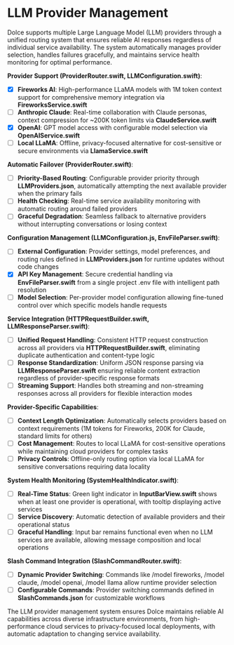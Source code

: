 # LLM Provider Management

Dolce supports multiple Large Language Model (LLM) providers through a unified routing system that ensures reliable AI responses regardless of individual service availability. The system automatically manages provider selection, handles failures gracefully, and maintains service health monitoring for optimal performance.

**Provider Support (ProviderRouter.swift, LLMConfiguration.swift)**:
- [x] **Fireworks AI**: High-performance LLaMA models with 1M token context support for comprehensive memory integration via **FireworksService.swift**
- [ ] **Anthropic Claude**: Real-time collaboration with Claude personas, context compression for ~200K token limits via **ClaudeService.swift**
- [x] **OpenAI**: GPT model access with configurable model selection via **OpenAIService.swift**
- [ ] **Local LLaMA**: Offline, privacy-focused alternative for cost-sensitive or secure environments via **LlamaService.swift**

**Automatic Failover (ProviderRouter.swift)**:
- [ ] **Priority-Based Routing**: Configurable provider priority through **LLMProviders.json**, automatically attempting the next available provider when the primary fails
- [ ] **Health Checking**: Real-time service availability monitoring with automatic routing around failed providers
- [ ] **Graceful Degradation**: Seamless fallback to alternative providers without interrupting conversations or losing context

**Configuration Management (LLMConfiguration.js, EnvFileParser.swift)**:
- [ ] **External Configuration**: Provider settings, model preferences, and routing rules defined in **LLMProviders.json** for runtime updates without code changes
- [x] **API Key Management**: Secure credential handling via **EnvFileParser.swift** from a single project .env file with intelligent path resolution
- [ ] **Model Selection**: Per-provider model configuration allowing fine-tuned control over which specific models handle requests

**Service Integration (HTTPRequestBuilder.swift, LLMResponseParser.swift)**:
- [ ] **Unified Request Handling**: Consistent HTTP request construction across all providers via **HTTPRequestBuilder.swift**, eliminating duplicate authentication and content-type logic
- [ ] **Response Standardization**: Uniform JSON response parsing via **LLMResponseParser.swift** ensuring reliable content extraction regardless of provider-specific response formats
- [ ] **Streaming Support**: Handles both streaming and non-streaming responses across all providers for flexible interaction modes

**Provider-Specific Capabilities**:
- [ ] **Context Length Optimization**: Automatically selects providers based on context requirements (1M tokens for Fireworks, 200K for Claude, standard limits for others)
- [ ] **Cost Management**: Routes to local LLaMA for cost-sensitive operations while maintaining cloud providers for complex tasks
- [ ] **Privacy Controls**: Offline-only routing option via local LLaMA for sensitive conversations requiring data locality

**System Health Monitoring (SystemHealthIndicator.swift)**:
- [ ] **Real-Time Status**: Green light indicator in **InputBarView.swift** shows when at least one provider is operational, with tooltip displaying active services
- [ ] **Service Discovery**: Automatic detection of available providers and their operational status
- [ ] **Graceful Handling**: Input bar remains functional even when no LLM services are available, allowing message composition and local operations

**Slash Command Integration (SlashCommandRouter.swift)**:
- [ ] **Dynamic Provider Switching**: Commands like /model fireworks, /model claude, /model openai, /model llama allow runtime provider selection
- [ ] **Configurable Commands**: Provider switching commands defined in **SlashCommands.json** for customizable workflows

The LLM provider management system ensures Dolce maintains reliable AI capabilities across diverse infrastructure environments, from high-performance cloud services to privacy-focused local deployments, with automatic adaptation to changing service availability.